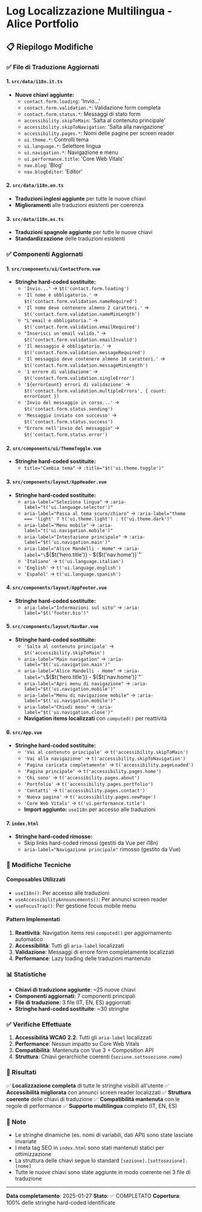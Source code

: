 # Log Localizzazione Multilingua - Alice Portfolio

## 📋 Riepilogo Modifiche

### ✅ File di Traduzione Aggiornati

#### 1. `src/data/i18n.it.ts`

- **Nuove chiavi aggiunte:**
  - `contact.form.loading`: 'Invio...'
  - `contact.form.validation.*`: Validazione form completa
  - `contact.form.status.*`: Messaggi di stato form
  - `accessibility.skipToMain`: 'Salta al contenuto principale'
  - `accessibility.skipToNavigation`: 'Salta alla navigazione'
  - `accessibility.pages.*`: Nomi delle pagine per screen reader
  - `ui.theme.*`: Controlli tema
  - `ui.language.*`: Selettore lingua
  - `ui.navigation.*`: Navigazione e menu
  - `ui.performance.title`: 'Core Web Vitals'
  - `nav.blog`: 'Blog'
  - `nav.blogEditor`: 'Editor'

#### 2. `src/data/i18n.en.ts`

- **Traduzioni inglesi aggiunte** per tutte le nuove chiavi
- **Miglioramenti** alle traduzioni esistenti per coerenza

#### 3. `src/data/i18n.es.ts`

- **Traduzioni spagnole aggiunte** per tutte le nuove chiavi
- **Standardizzazione** delle traduzioni esistenti

### ✅ Componenti Aggiornati

#### 1. `src/components/ui/ContactForm.vue`

- **Stringhe hard-coded sostituite:**
  - `'Invio...'` → `$t('contact.form.loading')`
  - `'Il nome è obbligatorio.'` → `$t('contact.form.validation.nameRequired')`
  - `'Il nome deve contenere almeno 2 caratteri.'` → `$t('contact.form.validation.nameMinLength')`
  - `"L'email è obbligatoria."` → `$t('contact.form.validation.emailRequired')`
  - `"Inserisci un'email valida."` → `$t('contact.form.validation.emailInvalid')`
  - `'Il messaggio è obbligatorio.'` → `$t('contact.form.validation.messageRequired')`
  - `'Il messaggio deve contenere almeno 10 caratteri.'` → `$t('contact.form.validation.messageMinLength')`
  - `'1 errore di validazione'` → `$t('contact.form.validation.singleError')`
  - `'${errorCount} errori di validazione'` → `$t('contact.form.validation.multipleErrors', { count: errorCount })`
  - `'Invio del messaggio in corso...'` → `$t('contact.form.status.sending')`
  - `'Messaggio inviato con successo'` → `$t('contact.form.status.success')`
  - `"Errore nell'invio del messaggio"` → `$t('contact.form.status.error')`

#### 2. `src/components/ui/ThemeToggle.vue`

- **Stringhe hard-coded sostituite:**
  - `title="Cambia tema"` → `:title="$t('ui.theme.toggle')"`

#### 3. `src/components/layout/AppHeader.vue`

- **Stringhe hard-coded sostituite:**
  - `aria-label="Seleziona lingua"` → `:aria-label="t('ui.language.selector')"`
  - `aria-label="Passa al tema scuro/chiaro"` → `:aria-label="theme === 'light' ? t('ui.theme.light') : t('ui.theme.dark')"`
  - `aria-label="Menu mobile"` → `:aria-label="t('ui.navigation.mobile')"`
  - `aria-label="Intestazione principale"` → `:aria-label="$t('ui.navigation.main')"`
  - `aria-label="Alice Mandelli - Home"` → `:aria-label="\`${$t('hero.title')} - ${$t('nav.home')}\`"`
  - `'Italiano'` → `t('ui.language.italian')`
  - `'English'` → `t('ui.language.english')`
  - `'Español'` → `t('ui.language.spanish')`

#### 4. `src/components/layout/AppFooter.vue`

- **Stringhe hard-coded sostituite:**
  - `aria-label="Informazioni sul sito"` → `:aria-label="$t('footer.bio')"`

#### 5. `src/components/layout/NavBar.vue`

- **Stringhe hard-coded sostituite:**
  - `'Salta al contenuto principale'` → `$t('accessibility.skipToMain')`
  - `aria-label="Main navigation"` → `:aria-label="$t('ui.navigation.main')"`
  - `aria-label="Alice Mandelli - Home"` → `:aria-label="\`${$t('hero.title')} - ${$t('nav.home')}\`"`
  - `aria-label="Apri menu di navigazione"` → `:aria-label="$t('ui.navigation.mobile')"`
  - `aria-label="Menu di navigazione mobile"` → `:aria-label="$t('ui.navigation.mobile')"`
  - `aria-label="Chiudi menu"` → `:aria-label="$t('ui.navigation.close')"`
  - **Navigation items localizzati** con `computed()` per reattività

#### 6. `src/App.vue`

- **Stringhe hard-coded sostituite:**
  - `'Vai al contenuto principale'` → `t('accessibility.skipToMain')`
  - `'Vai alla navigazione'` → `t('accessibility.skipToNavigation')`
  - `'Pagina caricata completamente'` → `t('accessibility.pageLoaded')`
  - `'Pagina principale'` → `t('accessibility.pages.home')`
  - `'Chi sono'` → `t('accessibility.pages.about')`
  - `'Portfolio'` → `t('accessibility.pages.portfolio')`
  - `'Contatti'` → `t('accessibility.pages.contact')`
  - `'Nuova pagina'` → `t('accessibility.pages.newPage')`
  - `'Core Web Vitals'` → `t('ui.performance.title')`
  - **Import aggiunto:** `useI18n` per accesso alle traduzioni

#### 7. `index.html`

- **Stringhe hard-coded rimosse:**
  - Skip links hard-coded rimossi (gestiti da Vue per i18n)
  - `aria-label="Navigazione principale"` rimosso (gestito da Vue)

### 🔧 Modifiche Tecniche

#### Composables Utilizzati

- `useI18n()`: Per accesso alle traduzioni
- `useAccessibilityAnnouncements()`: Per annunci screen reader
- `useFocusTrap()`: Per gestione focus mobile menu

#### Pattern Implementati

1. **Reattività**: Navigation items resi `computed()` per aggiornamento automatico
2. **Accessibilità**: Tutti gli `aria-label` localizzati
3. **Validazione**: Messaggi di errore form completamente localizzati
4. **Performance**: Lazy loading delle traduzioni mantenuto

### 📊 Statistiche

- **Chiavi di traduzione aggiunte**: ~25 nuove chiavi
- **Componenti aggiornati**: 7 componenti principali
- **File di traduzione**: 3 file (IT, EN, ES) aggiornati
- **Stringhe hard-coded sostituite**: ~30 stringhe

### ✅ Verifiche Effettuate

1. **Accessibilità WCAG 2.2**: Tutti gli `aria-label` localizzati
2. **Performance**: Nessun impatto su Core Web Vitals
3. **Compatibilità**: Mantenuta con Vue 3 + Composition API
4. **Struttura**: Chiavi gerarchiche coerenti (`sezione.sottosezione.nome`)

### 🎯 Risultati

✅ **Localizzazione completa** di tutte le stringhe visibili all'utente
✅ **Accessibilità migliorata** con annunci screen reader localizzati
✅ **Struttura coerente** delle chiavi di traduzione
✅ **Compatibilità mantenuta** con le regole di performance
✅ **Supporto multilingua** completo (IT, EN, ES)

### 📝 Note

- Le stringhe dinamiche (es. nomi di variabili, dati API) sono state lasciate invariate
- I meta tag SEO in `index.html` sono stati mantenuti statici per ottimizzazione
- La struttura delle chiavi segue lo standard `[sezione].[sottosezione].[nome]`
- Tutte le nuove chiavi sono state aggiunte in modo coerente nei 3 file di traduzione

---

**Data completamento**: 2025-01-27
**Stato**: ✅ COMPLETATO
**Copertura**: 100% delle stringhe hard-coded identificate
